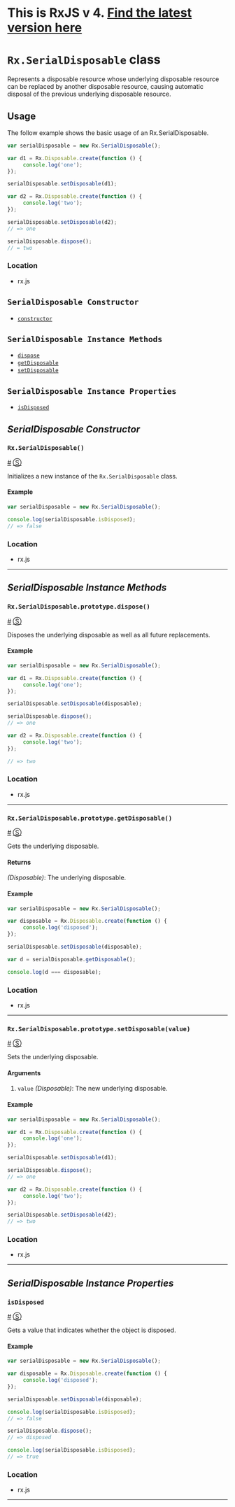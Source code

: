 # This is RxJS v 4. [Find the latest version here](https://github.com/reactivex/rxjs)
# `Rx.SerialDisposable` class #

Represents a disposable resource whose underlying disposable resource can be replaced by another disposable resource, causing automatic disposal of the previous underlying disposable resource.

## Usage ##

The follow example shows the basic usage of an Rx.SerialDisposable.

```js
var serialDisposable = new Rx.SerialDisposable();

var d1 = Rx.Disposable.create(function () {
     console.log('one');
});

serialDisposable.setDisposable(d1);

var d2 = Rx.Disposable.create(function () {
     console.log('two');
});

serialDisposable.setDisposable(d2);
// => one

serialDisposable.dispose();
// = two
```

### Location

- rx.js

## `SerialDisposable Constructor` ##
- [`constructor`](#rxserialdisposable)

## `SerialDisposable Instance Methods` ##
- [`dispose`](#rxserialdisposableprototypedispose)
- [`getDisposable`](#rxserialdisposableprototypegetdisposable)
- [`setDisposable`](#rxserialdisposableprototypesetdisposable)

## `SerialDisposable Instance Properties` ##
- [`isDisposed`](#isdisposed)

## _SerialDisposable Constructor_ ##

### <a id="rxserialdisposable"></a>`Rx.SerialDisposable()`
<a href="#rxserialdisposable">#</a> [&#x24C8;](https://github.com/Reactive-Extensions/RxJS/blob/master/src/core/disposables/serialdisposable.js#L5-L8 "View in source")

Initializes a new instance of the `Rx.SerialDisposable` class.

#### Example
```js
var serialDisposable = new Rx.SerialDisposable();

console.log(serialDisposable.isDisposed);
// => false
```

### Location

- rx.js

* * *

## _SerialDisposable Instance Methods_ ##

### <a id="rxserialdisposableprototypedispose"></a>`Rx.SerialDisposable.prototype.dispose()`
<a href="#rxserialdisposableprototypedispose">#</a> [&#x24C8;](https://github.com/Reactive-Extensions/RxJS/blob/master/src/core/disposables/serialdisposable.js#L50-L60 "View in source")

Disposes the underlying disposable as well as all future replacements.

#### Example

```js
var serialDisposable = new Rx.SerialDisposable();

var d1 = Rx.Disposable.create(function () {
     console.log('one');
});

serialDisposable.setDisposable(disposable);

serialDisposable.dispose();
// => one

var d2 = Rx.Disposable.create(function () {
     console.log('two');
});

// => two
```

### Location

- rx.js

* * *

### <a id="rxserialdisposableprototypegetdisposable"></a>`Rx.SerialDisposable.prototype.getDisposable()`
<a href="#rxserialdisposableprototypegetdisposable">#</a> [&#x24C8;](https://github.com/Reactive-Extensions/RxJS/blob/master/src/core/disposables/serialdisposable.js#L16-L18 "View in source")

Gets the underlying disposable.

#### Returns
*(Disposable)*: The underlying disposable.

#### Example

```js
var serialDisposable = new Rx.SerialDisposable();

var disposable = Rx.Disposable.create(function () {
     console.log('disposed');
});

serialDisposable.setDisposable(disposable);

var d = serialDisposable.getDisposable();

console.log(d === disposable);
```

### Location

- rx.js

* * *

### <a id="rxserialdisposableprototypesetdisposablevalue"></a>`Rx.SerialDisposable.prototype.setDisposable(value)`
<a href="#rxserialdisposableprototypesetdisposablevalue">#</a> [&#x24C8;](https://github.com/Reactive-Extensions/RxJS/blob/master/src/core/disposables/serialdisposable.js#L24-L36 "View in source")

Sets the underlying disposable.

#### Arguments
1. `value` *(Disposable)*: The new underlying disposable.

#### Example

```js
var serialDisposable = new Rx.SerialDisposable();

var d1 = Rx.Disposable.create(function () {
     console.log('one');
});

serialDisposable.setDisposable(d1);

serialDisposable.dispose();
// => one

var d2 = Rx.Disposable.create(function () {
     console.log('two');
});

serialDisposable.setDisposable(d2);
// => two
```

### Location

- rx.js

* * *

## _SerialDisposable Instance Properties_ ##

### <a id="isdisposed"></a>`isDisposed`
<a href="#isdisposed">#</a> [&#x24C8;](https://github.com/Reactive-Extensions/RxJS/blob/master/src/core/disposables/serialdisposable.js#L6 "View in source")

Gets a value that indicates whether the object is disposed.

#### Example
```js
var serialDisposable = new Rx.SerialDisposable();

var disposable = Rx.Disposable.create(function () {
     console.log('disposed');
});

serialDisposable.setDisposable(disposable);

console.log(serialDisposable.isDisposed);
// => false

serialDisposable.dispose();
// => disposed

console.log(serialDisposable.isDisposed);
// => true
```

### Location

- rx.js

* * *
